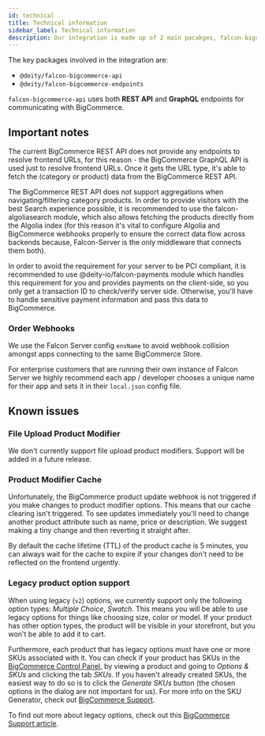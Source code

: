 ```yaml
---
id: technical
title: Technical information
sidebar_label: Technical information
description: Our integration is made up of 2 main pacakges, falcon-bigcommerce-api and falcon-bigcommerce-endpoints.
---
```


The key packages involved in the integration are:

- `@deity/falcon-bigcommerce-api`
- `@deity/falcon-bigcommerce-endpoints`

`falcon-bigcommerce-api` uses both **REST API** and **GraphQL** endpoints for communicating with BigCommerce.

## Important notes

The current BigCommerce REST API does not provide any endpoints to resolve frontend URLs, for this reason - the BigCommerce GraphQL API is used just to resolve frontend URLs. Once it gets the URL type, it's able to fetch the (category or product) data from the BigCommerce REST API.

The BigCommerce REST API does not support aggregations when navigating/filtering category products. In order to provide visitors with the best Search experience possible, it is recommended to use the falcon-algoliasearch module, which also allows fetching the products directly from the Algolia index (for this reason it's vital to configure Algolia and BigCommerce webhooks properly to ensure the correct data flow across backends because, Falcon-Server is the only middleware that connects them both).

In order to avoid the requirement for your server to be PCI compliant, it is recommended to use @deity-io/falcon-payments module which handles this requirement for you and provides payments on the client-side, so you only get a transaction ID to check/verify server side. Otherwise, you'll have to handle sensitive payment information and pass this data to BigCommerce.

### Order Webhooks

We use the Falcon Server config `envName` to avoid webhook collision amongst apps connecting to the same BigCommerce Store.

For enterprise customers that are running their own instance of Falcon Server we highly recommend each app / developer chooses a unique name for their app and sets it in their `local.json` config file.

## Known issues

### File Upload Product Modifier

We don't currently support file upload product modifiers. Support will be added in a future release.

### Product Modifier Cache

Unfortunately, the BigCommerce product update webhook is not triggered if you make changes to product modifier options. This means that our cache clearing isn't triggered. To see updates immediately you'll need to change another product attribute such as name, price or description. We suggest making a tiny change and then reverting it straight after.

By default the cache lifetime (TTL) of the product cache is 5 minutes, you can always wait for the cache to expire if your changes don't need to be reflected on the frontend urgently.

### Legacy product option support

When using legacy (`v2`) options, we currently support only the following option types: *Multiple Choice*, *Swatch*. This means you will be able to use legacy options for things like choosing size, color or model. If your product has other option types, the product will be visible in your storefront, but you won't be able to add it to cart.

Furthermore, each product that has legacy options must have one or more SKUs associated with it. You can check if your product has SKUs in the [BigCommerce Control Panel](https://login.bigcommerce.com/), by viewing a product and going to *Options & SKUs* and clicking the tab *SKUs*. If you haven't already created SKUs, the easiest way to do so is to click the *Generate SKUs* button (the chosen options in the dialog are not important for us). For more info on the SKU Generator, check out [BigCommerce Support](https://support.bigcommerce.com/s/article/The-Auto-SKU-Generator).

To find out more about legacy options, check out this [BigCommerce Support article](https://support.bigcommerce.com/s/article/Product-Options-v3#compare).
